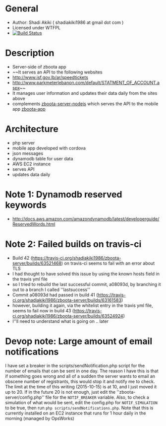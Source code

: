 # General
* Author: Shadi Akiki ( shadiakiki1986 at gmail dot com )
* Licensed under WTFPL
* [![Build Status](https://secure.travis-ci.org/shadiakiki1986/zboota-server.png)](http://travis-ci.org/shadiakiki1986/zboota-server)

# Description
* Server-side of zboota app
* ~~It serves an API to the following websites
 * http://www.isf.gov.lb/ar/speedtickets
 * http://www.parkmeterlebanon.com/default/STATMENT_OF_ACCOUNT.aspx~~
* It manages user information and updates their data daily from the sites above
* complements [zboota-server-nodejs](https://github.com/shadiakiki1986/zboota-server-nodejs) which serves the API to the mobile app [zboota-app](https://github.com/shadiakiki1986/zboota-app)

# Architecture
* php server
* mobile app developed with cordova
* json messages
* dynamodb table for user data
* AWS EC2 instance
 * serves API
 * updates data daily

# Note 1: Dynamodb reserved keywords
* http://docs.aws.amazon.com/amazondynamodb/latest/developerguide/ReservedWords.html

# Note 2: Failed builds on travis-ci
* Build 42 (https://travis-ci.org/shadiakiki1986/zboota-server/builds/63521468) on travis-ci seems to fail with an error about TLS
* I had thought to have solved this issue by using the known hosts field in the travis yml file
* so I tried to rebuild the last successful commit, a08093d, by branching it out to a branch I called ''lastsuccess''
* Commit a08093d had passed in build 41 (https://travis-ci.org/shadiakiki1986/zboota-server/builds/63161583)
* however, building it again, via the whitelist entry in the travis yml file, seems to fail now in build 43 (https://travis-ci.org/shadiakiki1986/zboota-server/builds/63524924)
* I''ll need to understand what is going on .. later

# Devop note: Large amount of email notifications
I have set a breaker in the scripts/sendNotification.php script for the number of emails that can be sent in one day.
The reason I have this is that if something goes wrong and all of a sudden the server wants to email an obscene number of registrants, this would stop it and notify me to check.
The limit at the time of this writing (2015-10-15) is at 10, and I just moved it up to 20.
If in the future 20 is not enough, just edit the ''zboota-server/config.php'' file for the `NOTIF_BREAKER` variable.
Also, to check a simulation of what would be sent, edit the config.php for `NOTIF_SIMULATION` to be true, then run `php scripts/sendNotifications.php`.
Note that this is currently installed on an EC2 instance that runs for 1 hour daily in the morning (managed by OpsWorks)
